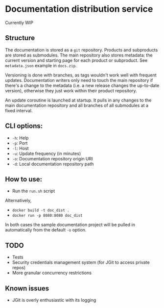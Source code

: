 # Documentation distribution service

Currently WIP

## Structure

The documentation is stored as a `git` repository.
Products and subproducts are stored as submodules.
The main repository also stores metadata:
the current version and starting page for each product or subproduct.
See `metadata.json` example in `docs.zip`.

Versioning is done with branches, as
tags wouldn't work well with frequent updates.
Documentation writers only need to touch the main repository
if there's a change to the metadata (i.e. a new release
changes the up-to-date version), otherwise they just work
within their product repository.

An update coroutine is launched at startup.
It pulls in any changes to the main documentation repository and all 
branches of all submodules at a fixed interval.

## CLI options:

- `-h`: Help
- `-p`: Port
- `-l`: Host
- `-u`: Update frequency (in minutes)
- `-o`: Documentation repository origin URI
- `-d`: Local documentation repository path

## How to use:

- Run the `run.sh` script

Alternatively,

- `docker build -t doc_dist .`
- `docker run -p 8080:8080 doc_dist`

In both cases the sample documentation project will be pulled in automatically
from the default `-o` option.

## TODO

- Tests
- Security credentials management system (for JGit to access private repos)
- More granular concurrency restrictions

## Known issues

- JGit is overly enthusiastic with its logging
